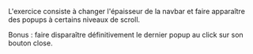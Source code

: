L'exercice consiste à changer l'épaisseur de la navbar et faire apparaître des popups à certains niveaux de scroll.

Bonus : faire disparaître définitivement le dernier popup au click sur son bouton close.
